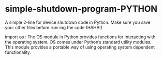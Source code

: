 # simple-shutdown-program-PYTHON
A simple 2-line for device shutdown code in Python. Make sure you save your other files before running the code (HAHA!) 

import os : The OS module in Python provides functions for interacting with the operating system. OS comes under Python’s standard utility modules. This module provides a portable way of using operating system dependent functionality.
